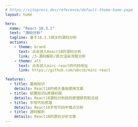 ```yaml
---
# https://vitepress.dev/reference/default-theme-home-page
layout: home

hero:
  name: "React 18.3.1"
  text: "源码分析"
  tagline: 基于18.3.1相关的源码分析
  actions:
    - theme: brand
      text: 点击进入React18的源码分析
      link: /3-源码解析/首次渲染流程分析
    - theme: alt
      text: 点击进入mini-react的代码地址
      link: https://github.com/wbccb/mini-react

features:
  - title: 基础知识
    details: React18的相关基础使用文章
  - title: 前置知识&原理初探
    details: React18源码分析前的原理研究和总结
  - title: 手写代码思路
    details: React18手写代码中难点分析
  - title: 源码解析
    details: React18的源码分析文章
---
```


